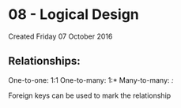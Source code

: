 # 08 - Logical Design
Created Friday 07 October 2016

Relationships:
--------------
One-to-one: 1:1
One-to-many: 1:*
Many-to-many: *:*

Foreign keys can be used to mark the relationship

